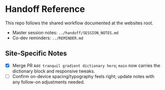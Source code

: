 # Handoff Reference

This repo follows the shared workflow documented at the websites root.

- Master session notes: `../handoff/SESSION_NOTES.md`
- Co-dev reminders: `../REMINDER.md`

## Site-Specific Notes

- [x] Merge PR `Add tranquil gradient dictionary hero`; `main` now carries the dictionary block and responsive tweaks.
- [ ] Confirm on-device spacing/typography feels right; update notes with any follow-on adjustments needed.
